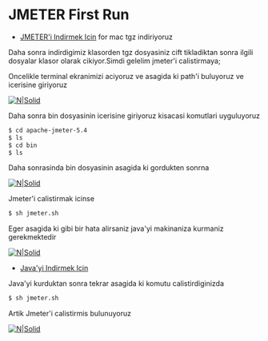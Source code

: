 # JMETER First Run

-  [JMETER'i Indirmek Icin](https://jmeter.apache.org/download_jmeter.cgi) for mac tgz indiriyoruz

Daha sonra indirdigimiz klasorden tgz dosyasiniz cift tikladiktan sonra ilgili dosyalar klasor olarak cikiyor.Simdi gelelim jmeter'i calistirmaya;

Oncelikle terminal ekranimizi aciyoruz ve asagida ki path'i buluyoruz ve icerisine giriyoruz 

[![N|Solid](https://github.com/coderaction/jmeter-learning/blob/main/images/jmeter-main-folder.png)](https://nodesource.com/products/nsolid)

Daha sonra bin dosyasinin icerisine giriyoruz kisacasi komutlari uyguluyoruz 

```sh
$ cd apache-jmeter-5.4
$ ls
$ cd bin
$ ls
```

Daha sonrasinda bin dosyasinin asagida ki gordukten sonrna 

[![N|Solid](https://github.com/coderaction/jmeter-learning/blob/main/images/bin.png?raw=true)](https://nodesource.com/products/nsolid)

Jmeter'i calistirmak icinse 

```sh
$ sh jmeter.sh
```

Eger asagida ki gibi bir hata alirsaniz java'yi makinaniza kurmaniz gerekmektedir 

[![N|Solid](https://github.com/coderaction/jmeter-learning/blob/main/images/jmeter-error.png?raw=true)](https://nodesource.com/products/nsolid)

-  [Java'yi Indirmek Icin](https://java.com/tr/download/)
  
Java'yi kurduktan sonra tekrar asagida ki komutu calistirdiginizda 

```sh
$ sh jmeter.sh
```
Artik Jmeter'i calistirmis bulunuyoruz

[![N|Solid](https://github.com/coderaction/jmeter-learning/blob/main/images/apache-jmeter-main-page.png?raw=true)](https://nodesource.com/products/nsolid)
